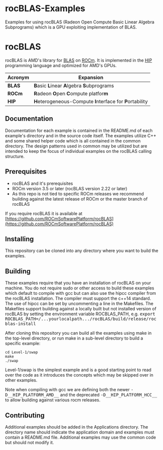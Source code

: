# rocBLAS-Examples
Examples for using rocBLAS (Radeon Open Compute Basic Linear Algebra Subprograms) which is a GPU exploiting implementation of BLAS. 

# rocBLAS
rocBLAS is AMD's library for [BLAS](http://www.netlib.org/blas/) on [ROCm](https://rocm.github.io/install.html). 
It is implemented in the [HIP](https://github.com/ROCm-Developer-Tools/HIP) 
programming language and optimized for AMD's GPUs.

|Acronym      | Expansion                                                   |
|-------------|-------------------------------------------------------------|
|**BLAS**     | **B**asic **L**inear **A**lgebra **S**ubprograms            |
|**ROCm**     | **R**adeon **O**pen **C**ompute platfor**m**                |
|**HIP**      | **H**eterogeneous-Compute **I**nterface for **P**ortability |

## Documentation
Documentation for each example is contained in the README.md of each example's directory and in the source code itself.
The examples utilize C++ and some shared helper code which is all contained in the common directory.   The design patterns used in common may be utilized but are intended to keep the focus of individual examples on the rocBLAS calling structure.

## Prerequisites
* rocBLAS and it's prerequisites 
* ROCm version 3.5 or later (rocBLAS version 2.22 or later)
* As this repo is not tied to specific ROCm releases we recommend building against the latest release of ROCm or the master branch of rocBLAS

If you require rocBLAS it is available at
[https://github.com/ROCmSoftwarePlatform/rocBLAS](https://github.com/ROCmSoftwarePlatform/rocBLAS)

## Installing
This repository can be cloned into any directory where you want to build the examples. 

## Building
These examples require that you have an installation of rocBLAS on your machine.  You do not require sudo or other access to build these examples which default to compile with gcc but can also use the hipcc compiler from the rocBLAS installation.  The compiler must support the c++14 standard. The use of hipcc can be set by uncommenting a line in the Makefiles.  The Makefiles support building against a locally built but not installed version of rocBLAS by setting the environment variable ROCBLAS_PATH, e.g.
<tt>export ROCBLAS_PATH=/...yourlocalpath.../rocBLAS/build/release/rocblas-install</tt>

After cloning this repository you can build all the examples using make in the top-level directory, or run make in a sub-level directory to build a specific example:

    cd Level-1/swap 
    make
    ./swap

Level-1/swap is the simplest example and is a good starting point to read over the code as it introduces the concepts which may be skipped over in other examples.

Note when compiling with gcc we are defining both the newer <tt>-D__HIP_PLATFORM_AMD__</tt> and the deprecated <tt>-D__HIP_PLATFORM_HCC__</tt> to allow building against various rocm releases.

## Contributing
Additional examples should be added in the Applications directory. The directory name should indicate the application domain and examples must contain a README.md file.   Additional examples may use the common code but should not modify it.  


